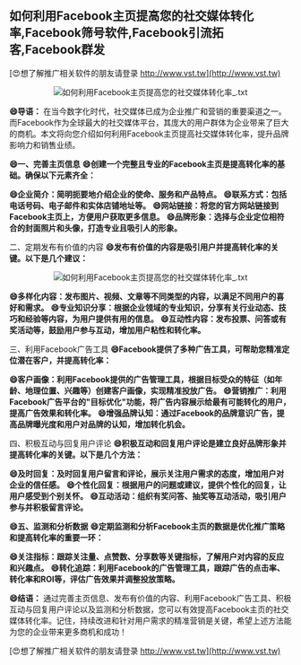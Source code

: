 ## **如何利用Facebook主页提高您的社交媒体转化率,Facebook筛号软件,Facebook引流拓客,Facebook群发**

[😍想了解推广相关软件的朋友请登录 http://www.vst.tw](http://www.vst.tw)

 <center><img src="https://vst.tw/MP4/tuiguang/png/2.png" alt="如何利用Facebook主页提高您的社交媒体转化率_.txt"></center>

**😄导语：**
在当今数字化时代，社交媒体已成为企业推广和营销的重要渠道之一。而Facebook作为全球最大的社交媒体平台，其庞大的用户群体为企业带来了巨大的商机。本文将向您介绍如何利用Facebook主页提高社交媒体转化率，提升品牌影响力和销售业绩。

**😄一、完善主页信息**
**😄创建一个完整且专业的Facebook主页是提高转化率的基础。确保以下元素齐全：**

**😄企业简介：简明扼要地介绍企业的使命、服务和产品特点。**
**😄联系方式：包括电话号码、电子邮件和实体店铺地址等。**
**😄网站链接：将您的官方网站链接到Facebook主页上，方便用户获取更多信息。**
**😄品牌形象：选择与企业定位相符合的封面照片和头像，打造专业且吸引人的形象。**

二、定期发布有价值的内容
**😄发布有价值的内容是吸引用户并提高转化率的关键。以下是几个建议：**

 <center><img src="https://vst.tw/MP4/tuiguang/png/4.png" alt="如何利用Facebook主页提高您的社交媒体转化率_.txt"></center>

**😄多样化内容：发布图片、视频、文章等不同类型的内容，以满足不同用户的喜好和需求。**
**😄专业知识分享：根据企业领域的专业知识，分享有关行业动态、技巧和经验等内容，为用户提供有用的信息。**
**😄互动性内容：发布投票、问答或有奖活动等，鼓励用户参与互动，增加用户粘性和转化率。**

三、利用Facebook广告工具
**😄Facebook提供了多种广告工具，可帮助您精准定位潜在客户，并提高转化率：**

**😄客户画像：利用Facebook提供的广告管理工具，根据目标受众的特征（如年龄、地理位置、兴趣等）创建客户画像，实现精准投放广告。**
**😄营销推广：利用Facebook广告平台的"目标优化"功能，将广告内容展示给最有可能转化的用户，提高广告效果和转化率。**
**😄增强品牌认知：通过Facebook的品牌意识广告，提高品牌曝光度和用户对品牌的认知，增加转化机会。**

四、积极互动与回复用户评论
**😄积极互动和回复用户评论是建立良好品牌形象并提高转化率的关键。以下是几个方法：**

**😄及时回复：及时回复用户留言和评论，展示关注用户需求的态度，增加用户对企业的信任感。**
**😄个性化回复：根据用户的问题或建议，提供个性化的回复，让用户感受到个别关怀。**
**😄互动活动：组织有奖问答、抽奖等互动活动，吸引用户参与并积极留言评论。**

**😄五、监测和分析数据**
**😄定期监测和分析Facebook主页的数据是优化推广策略和提高转化率的重要一环：**

**😄关注指标：跟踪关注量、点赞数、分享数等关键指标，了解用户对内容的反应和兴趣点。**
**😄转化追踪：利用Facebook的广告管理工具，跟踪广告的点击率、转化率和ROI等，评估广告效果并调整投放策略。**

**😄结语：**
通过完善主页信息、发布有价值的内容、利用Facebook广告工具、积极互动与回复用户评论以及监测和分析数据，您可以有效提高Facebook主页的社交媒体转化率。记住，持续改进和针对用户需求的精准营销是关键，希望上述方法能为您的企业带来更多商机和成功！

[😍想了解推广相关软件的朋友请登录 http://www.vst.tw](http://www.vst.tw)



